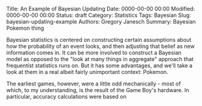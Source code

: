 Title: An Example of Bayesian Updating
Date: 0000-00-00 00:00
Modified: 0000-00-00 00:00
Status: draft
Category: Statistics
Tags: Bayesian
Slug: bayesian-updating-example
Authors: Gregory Janesch
Summary: Bayesian Pokemon thing

Bayesian statistics is centered on constructing certain assumptions about how the probability of an event looks, and then adjusting that belief as new information comes in.  It can be more involved to construct a Bayesian model as opposed to the "look at many things in aggregate" approach that frequentist statistics runs on.  But it has some advantages, and we'll take a look at them in a real albeit fairly unimportant context: Pokemon.



The earliest games, however, were a little odd mechanically - most of which, to my understanding, is the result of the Game Boy's hardware.  In particular, accuracy calculations were based on 
